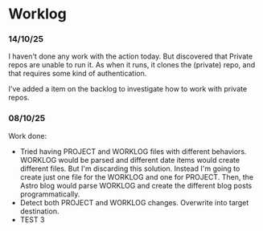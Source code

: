 # Worklog

### 14/10/25
I haven't done any work with the action today. But discovered that Private repos
are unable to run it. As when it runs, it clones the (private) repo, and that requires
some kind of authentication.

I've added a item on the backlog to investigate how to work with private repos.

### 08/10/25
Work done: 
- Tried having PROJECT and WORKLOG files with different behaviors. WORKLOG would 
be parsed and different date items would create different files. But I'm discarding this
solution. Instead I'm going to create just one file for the WORKLOG and one for PROJECT.
Then, the Astro blog would parse WORKLOG and create the different blog posts programmatically.
- Detect both PROJECT and WORKLOG changes. Overwrite into target destination.
- TEST 3



